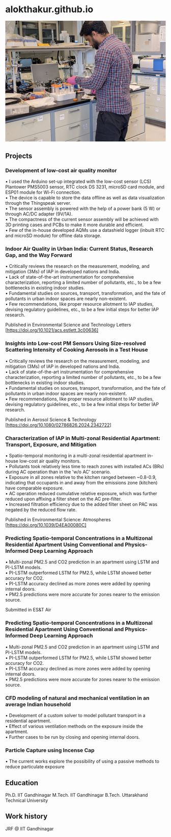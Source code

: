 # alokthakur.github.io
![My Photo](assets/images/PXL_20250410_145612356.jpg)
## Projects

### Development of low-cost air quality monitor
•	I used the Arduino set-up integrated with the low-cost sensor (LCS) Plantower PMS5003 sensor, RTC clock DS 3231, microSD card module, and ESP01 module for Wi-Fi connection.<br> 
•	The device is capable to store the data offline as well as data visualization through the Thingspeak server.<br> 
•	The sensor assembly is powered with the help of a power bank (5 W) or through AC/DC adapter (9V/1A).<br> 
•	The compactness of the current sensor assembly will be achieved with 3D printing cases and PCBs to make it more durable and efficient.<br> 
•	Few of the in-house developed AQMs use a datashield logger (inbuilt RTC and microSD module) for offline data storage.<br>


### Indoor Air Quality in Urban India: Current Status, Research Gap, and the Way Forward
•	Critically reviews the research on the measurement, modeling, and mitigation (3Ms) of IAP in developed nations and India.<br>
•	Lack of state-of-the-art instrumentation for comprehensive characterization, reporting a limited number of pollutants, etc., to be a few bottlenecks in existing indoor studies.<br>
•	Fundamental studies on sources, transport, transformation, and the fate of pollutants in urban indoor spaces are nearly non-existent.<br>
•	Few recommendations, like proper resource allotment to IAP studies, devising regulatory guidelines, etc., to be a few initial steps for better IAP research.<br>

Published in Environmental Science and Technology Letters [https://doi.org/10.1021/acs.estlett.3c00636]

### Insights into Low-cost PM Sensors Using Size-resolved Scattering Intensity of Cooking Aerosols in a Test House
•	Critically reviews the research on the measurement, modeling, and mitigation (3Ms) of IAP in developed nations and India.<br>
•	Lack of state-of-the-art instrumentation for comprehensive characterization, reporting a limited number of pollutants, etc., to be a few bottlenecks in existing indoor studies.<br>
•	Fundamental studies on sources, transport, transformation, and the fate of pollutants in urban indoor spaces are nearly non-existent.<br>
•	Few recommendations, like proper resource allotment to IAP studies, devising regulatory guidelines, etc., to be a few initial steps for better IAP research.<br>

Published in Aerosol Science & Technology [https://doi.org/10.1080/02786826.2024.2342722]

### Characterization of IAP in Multi-zonal Residential Apartment: Transport, Exposure, and Mitigation 
•	Spatio-temporal monitoring in a multi-zonal residential apartment in-house low-cost air quality monitors.<br>
•	Pollutants took relatively less time to reach zones with installed ACs (BRs) during AC operation than in the 'w/o AC' scenario.<br>
•	Exposure in all zones relative to the kitchen ranged between ~0.8-0.9, indicating that occupants in and away from the emissions zone (kitchen) have comparable exposure.<br>
•	AC operation reduced cumulative relative exposure, which was further reduced upon affixing a filter sheet on the AC pre-filter.<br>
•	Increased filtration efficiency due to the added filter sheet on PAC was negated by the reduced flow rate.<br>

Published in Environmental Science: Atmospheres [https://doi.org/10.1039/D4EA00080C]

### Predicting Spatio-temporal Concentrations in a Multizonal Residential Apartment Using Conventional and Physics-Informed Deep Learning Approach
•	Multi-zonal PM2.5 and CO2 prediction in an apartment using LSTM and PI-LSTM models.<br>
•	PI-LSTM outperformed LSTM for PM2.5, while LSTM showed better accuracy for CO2.<br>
•	PI-LSTM accuracy declined as more zones were added by opening internal doors.<br>
•	PM2.5 predictions were more accurate for zones nearer to the emission source.<br>

Submitted in ES&T Air

### Predicting Spatio-temporal Concentrations in a Multizonal Residential Apartment Using Conventional and Physics-Informed Deep Learning Approach
•	Multi-zonal PM2.5 and CO2 prediction in an apartment using LSTM and PI-LSTM models.<br>
•	PI-LSTM outperformed LSTM for PM2.5, while LSTM showed better accuracy for CO2.<br>
•	PI-LSTM accuracy declined as more zones were added by opening internal doors.<br>
•	PM2.5 predictions were more accurate for zones nearer to the emission source.<br>

### CFD modeling of natural and mechanical ventilation in an average Indian household
•	Development of a custom solver to model pollutant transport in a residential apartment.<br>
•	Effect of various ventilation methods on the exposure inside the apartment.<br>
•	Further cases to be run by closing and opening internal doors.<br>

### Particle Capture using Incense Cap
•	The current works explore the possibility of using a passive methods to reduce particulate exposure


## Education
Ph.D. IIT Gandhinagar
M.Tech. IIT Gandhinagar
B.Tech. Uttarakhand Technical University

## Work history
JRF @ IIT Gandhinagar


